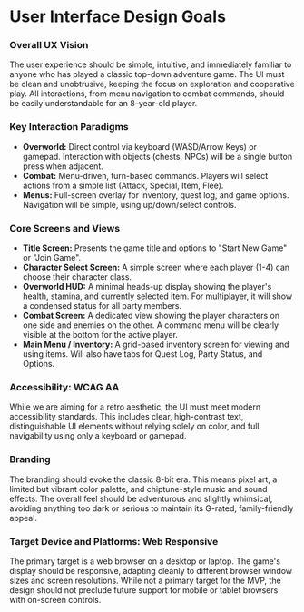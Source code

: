 # **User Interface Design Goals**

### **Overall UX Vision**

The user experience should be simple, intuitive, and immediately familiar to anyone who has played a classic top-down adventure game. The UI must be clean and unobtrusive, keeping the focus on exploration and cooperative play. All interactions, from menu navigation to combat commands, should be easily understandable for an 8-year-old player.

### **Key Interaction Paradigms**

* **Overworld:** Direct control via keyboard (WASD/Arrow Keys) or gamepad. Interaction with objects (chests, NPCs) will be a single button press when adjacent.  
* **Combat:** Menu-driven, turn-based commands. Players will select actions from a simple list (Attack, Special, Item, Flee).  
* **Menus:** Full-screen overlay for inventory, quest log, and game options. Navigation will be simple, using up/down/select controls.

### **Core Screens and Views**

* **Title Screen:** Presents the game title and options to "Start New Game" or "Join Game".  
* **Character Select Screen:** A simple screen where each player (1-4) can choose their character class.  
* **Overworld HUD:** A minimal heads-up display showing the player's health, stamina, and currently selected item. For multiplayer, it will show a condensed status for all party members.  
* **Combat Screen:** A dedicated view showing the player characters on one side and enemies on the other. A command menu will be clearly visible at the bottom for the active player.  
* **Main Menu / Inventory:** A grid-based inventory screen for viewing and using items. Will also have tabs for Quest Log, Party Status, and Options.

### **Accessibility: WCAG AA**

While we are aiming for a retro aesthetic, the UI must meet modern accessibility standards. This includes clear, high-contrast text, distinguishable UI elements without relying solely on color, and full navigability using only a keyboard or gamepad.

### **Branding**

The branding should evoke the classic 8-bit era. This means pixel art, a limited but vibrant color palette, and chiptune-style music and sound effects. The overall feel should be adventurous and slightly whimsical, avoiding anything too dark or serious to maintain its G-rated, family-friendly appeal.

### **Target Device and Platforms: Web Responsive**

The primary target is a web browser on a desktop or laptop. The game's display should be responsive, adapting cleanly to different browser window sizes and screen resolutions. While not a primary target for the MVP, the design should not preclude future support for mobile or tablet browsers with on-screen controls.